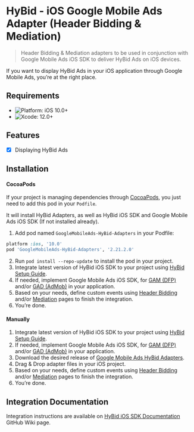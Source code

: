 # HyBid - iOS Google Mobile Ads Adapter (Header Bidding & Mediation)
> Header Bidding & Mediation adapters to be used in conjunction with Google Mobile Ads iOS SDK to deliver HyBid Ads on iOS devices.

If you want to display HyBid Ads in your iOS application through Google Mobile Ads, you’re at the right place.

## Requirements

- ![Platform: iOS 10.0+](https://img.shields.io/badge/Platform-iOS%2010.0%2B-blue.svg?style=flat)
- ![Xcode: 12.0+](https://img.shields.io/badge/Xcode-12.0+-blue.svg?style=flat)

## Features

- [x] Displaying HyBid Ads

## Installation

#### CocoaPods

If your project is managing dependencies through [CocoaPods](https://cocoapods.org/), you just need to add this pod in your `Podfile`.

It will install HyBid Adapters, as well as HyBid iOS SDK and Google Mobile Ads iOS SDK (If not installed already).

1. Add pod named `GoogleMobileAds-HyBid-Adapters` in your Podfile:

```ruby
platform :ios, '10.0'
pod 'GoogleMobileAds-HyBid-Adapters', '2.21.2.0'
```

2. Run `pod install --repo-update` to install the pod in your project.
3. Integrate latest version of HyBid iOS SDK to your project using [HyBid Setup Guide](https://github.com/pubnative/pubnative-hybid-ios-sdk/wiki/Setup-HyBid).
4. If needed, implement Google Mobile Ads iOS SDK, for [GAM (DFP)](https://developers.google.com/ad-manager/mobile-ads-sdk/ios/quick-start) and/or [GAD (AdMob)](https://developers.google.com/admob/ios/quick-start) in your application.
5. Based on your needs, define custom events using [Header Bidding](https://github.com/pubnative/pubnative-hybid-ios-sdk/wiki/Setup-GAM-(DFP)) and/or [Mediation](https://github.com/pubnative/pubnative-hybid-ios-sdk/wiki/GAD-(AdMob)-Mediation) pages to finish the integration.
6. You’re done.

#### Manually

1. Integrate latest version of HyBid iOS SDK to your project using [HyBid Setup Guide](https://github.com/pubnative/pubnative-hybid-ios-sdk/wiki/Setup-HyBid).
2. If needed, implement Google Mobile Ads iOS SDK, for [GAM (DFP)](https://developers.google.com/ad-manager/mobile-ads-sdk/ios/quick-start) and/or [GAD (AdMob)](https://developers.google.com/admob/ios/quick-start) in your application.
3. Download the desired release of [Google Mobile Ads HyBid Adapters](https://github.com/pubnative/googleMobileAds-hybid-adapters-ios/releases).
4. Drag & Drop adapter files in your iOS project.
5. Based on your needs, define custom events using [Header Bidding](https://github.com/pubnative/pubnative-hybid-ios-sdk/wiki/Setup-GAM-(DFP)) and/or [Mediation](https://github.com/pubnative/pubnative-hybid-ios-sdk/wiki/GAD-(AdMob)-Mediation) pages to finish the integration.
6. You’re done.

## Integration Documentation

Integration instructions are available on [HyBid iOS SDK Documentation](https://github.com/pubnative/pubnative-hybid-ios-sdk/wiki) GitHub Wiki page.
